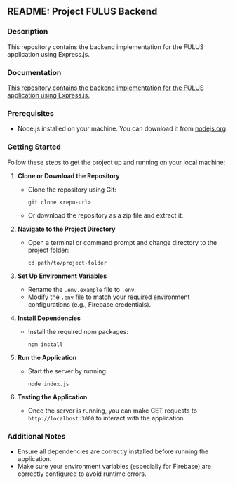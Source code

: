 ## README: Project FULUS Backend

### Description
This repository contains the backend implementation for the FULUS application using Express.js.


### Documentation
[This repository contains the backend implementation for the FULUS application using Express.js.](https://documenter.getpostman.com/view/29261916/2sA3XQi2a3)

### Prerequisites
- Node.js installed on your machine. You can download it from [nodejs.org](https://nodejs.org/).

### Getting Started
Follow these steps to get the project up and running on your local machine:

1. **Clone or Download the Repository**
   - Clone the repository using Git:
     ```
     git clone <repo-url>
     ```
   - Or download the repository as a zip file and extract it.

2. **Navigate to the Project Directory**
   - Open a terminal or command prompt and change directory to the project folder:
     ```
     cd path/to/project-folder
     ```

3. **Set Up Environment Variables**
   - Rename the `.env.example` file to `.env`.
   - Modify the `.env` file to match your required environment configurations (e.g., Firebase credentials).

4. **Install Dependencies**
   - Install the required npm packages:
     ```
     npm install
     ```

5. **Run the Application**
   - Start the server by running:
     ```
     node index.js
     ```

6. **Testing the Application**
   - Once the server is running, you can make GET requests to `http://localhost:3000` to interact with the application.

### Additional Notes
- Ensure all dependencies are correctly installed before running the application.
- Make sure your environment variables (especially for Firebase) are correctly configured to avoid runtime errors.
